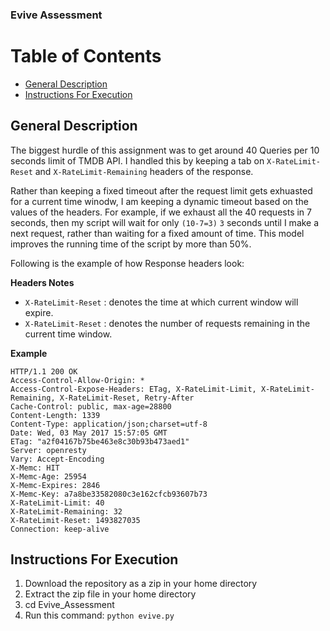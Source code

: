 ### Evive Assessment

Table of Contents
=================

* [General Description](#general-description)
* [Instructions For Execution](#instructions-for-execution)



## General Description

The biggest hurdle of this assignment was to get around 40 Queries per 10 seconds limit of TMDB API. I handled this by keeping a tab on `X-RateLimit-Reset` and `X-RateLimit-Remaining` headers of the response.

Rather than keeping a fixed timeout after the request limit gets exhuasted for a current time winodw, I am keeping a dynamic timeout based on the values of the headers. For example, if we exhaust all the 40 requests in 7 seconds, then my script will wait for only `(10-7=3)` `3` seconds until I make a next request, rather than waiting for a fixed amount of time. This model improves the running time of the script by more than 50%.

Following is the example of how Response headers look:

**Headers Notes**

* `X-RateLimit-Reset` : denotes the time at which current window will expire.
* `X-RateLimit-Reset` : denotes the number of requests remaining in the current time window.

**Example**

```
HTTP/1.1 200 OK
Access-Control-Allow-Origin: *
Access-Control-Expose-Headers: ETag, X-RateLimit-Limit, X-RateLimit-Remaining, X-RateLimit-Reset, Retry-After
Cache-Control: public, max-age=28800
Content-Length: 1339
Content-Type: application/json;charset=utf-8
Date: Wed, 03 May 2017 15:57:05 GMT
ETag: "a2f04167b75be463e8c30b93b473aed1"
Server: openresty
Vary: Accept-Encoding
X-Memc: HIT
X-Memc-Age: 25954
X-Memc-Expires: 2846
X-Memc-Key: a7a8be33582080c3e162cfcb93607b73
X-RateLimit-Limit: 40
X-RateLimit-Remaining: 32
X-RateLimit-Reset: 1493827035
Connection: keep-alive
```
 

## Instructions For Execution

1. Download the repository as a zip in your home directory
2. Extract the zip file in your home directory
3. cd Evive_Assessment
4. Run this command: `python evive.py`